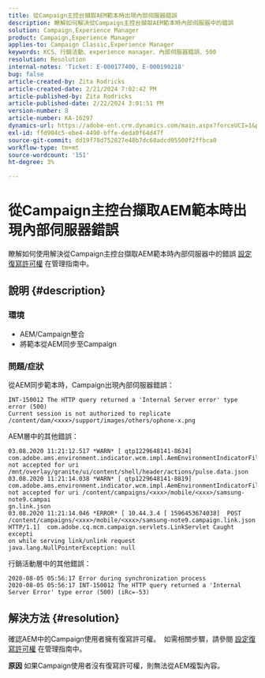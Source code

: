 ```yaml
---
title: 從Campaign主控台擷取AEM範本時出現內部伺服器錯誤
description: 瞭解如何解決從Campaign主控台擷取AEM範本時內部伺服器中的錯誤
solution: Campaign,Experience Manager
product: Campaign,Experience Manager
applies-to: Campaign Classic,Experience Manager
keywords: KCS、行銷活動、experience manager、內部伺服器錯誤、500
resolution: Resolution
internal-notes: 'Ticket: E-000177400, E-000190218'
bug: false
article-created-by: Zita Rodricks
article-created-date: 2/21/2024 7:02:42 PM
article-published-by: Zita Rodricks
article-published-date: 2/22/2024 3:01:51 PM
version-number: 8
article-number: KA-16297
dynamics-url: https://adobe-ent.crm.dynamics.com/main.aspx?forceUCI=1&pagetype=entityrecord&etn=knowledgearticle&id=ad394ac8-ebd0-ee11-9079-6045bd006268
exl-id: ffd904c5-ebe4-4490-bffe-deda0f64d47f
source-git-commit: dd19f78d752827e48b7dc68adcd95500f2ffbca0
workflow-type: tm+mt
source-wordcount: '151'
ht-degree: 3%

---
```


# 從Campaign主控台擷取AEM範本時出現內部伺服器錯誤


瞭解如何使用解決從Campaign主控台擷取AEM範本時內部伺服器中的錯誤 [設定復寫許可權](https://experienceleague.adobe.com/docs/experience-manager-65/administering/security/security.html?lang=en#setting-replication-privileges) 在管理指南中。

## 說明 {#description}


### <b>環境</b>

- AEM/Campaign整合
- 將範本從AEM同步至Campaign


### <b>問題/症狀</b>

從AEM同步範本時，Campaign出現內部伺服器錯誤：


```
INT-150012 The HTTP query returned a 'Internal Server error' type error (500)
Current session is not authorized to replicate /content/dam/<xxx>/support/images/others/ophone-x.png
```


AEM層中的其他錯誤：


```
03.08.2020 11:21:12.517 *WARN* [ qtp1229648141-8634]  com.adobe.ams.environment.indicator.wcm.impl.AemEnvironmentIndicatorFilter not accepted for uri /mnt/overlay/granite/ui/content/shell/header/actions/pulse.data.json
03.08.2020 11:21:14.038 *WARN* [ qtp1229648141-8819]  com.adobe.ams.environment.indicator.wcm.impl.AemEnvironmentIndicatorFilter not accepted for uri /content/campaigns/<xxx>/mobile/<xxx>/samsung-note9.campai
gn.link.json
03.08.2020 11:21:14.046 *ERROR* [ 10.44.3.4 [ 1596453674038]  POST /content/campaigns/<xxx>/mobile/<xxx>/samsung-note9.campaign.link.json HTTP/1.1]  com.adobe.cq.mcm.campaign.servlets.LinkServlet Caught excepti
on while serving link/unlink request
java.lang.NullPointerException: null
```


行銷活動層中的其他錯誤：


```
2020-08-05 05:56:17 Error during synchronization process
2020-08-05 05:56:17 INT-150012 The HTTP query returned a 'Internal Server Error' type error (500) (iRc=-53)
```





## 解決方法 {#resolution}


確認AEM中的Campaign使用者擁有復寫許可權。  如需相關步驟，請參閱 [設定復寫許可權](https://experienceleague.adobe.com/docs/experience-manager-65/administering/security/security.html?lang=en#setting-replication-privileges) 在管理指南中。

<b>原因</b>
如果Campaign使用者沒有復寫許可權，則無法從AEM複製內容。

